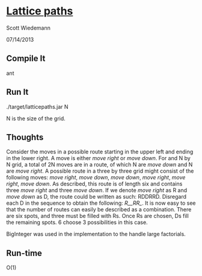 [Lattice paths](http://projecteuler.net/problem=15)
====================
Scott Wiedemann

07/14/2013

Compile It
----------
ant


Run It
------
./target/latticepaths.jar N

N is the size of the grid.

Thoughts
--------
Consider the moves in a possible route starting in the upper left and ending in the lower right.  A move is either _move right_ or _move down_.  For and N by N grid, a total of 2N moves are in a route, of which N are _move down_ and N are _move right_.  A possible route in a three by three grid might consist of the following moves: _move right_, _move down_, _move down_, _move right_, _move right_, _move down_.  As described, this route is of length six and contains three _move right_ and three _move down_.  If we denote _move right_ as R and _move down_ as D, the route could be written as such: RDDRRD.  Disregard each D in the sequence to obtain the following: *R__RR_*.  It is now easy to see that the number of routes can easily be described as a combination.  There are six spots, and three must be filled with Rs.  Once Rs are chosen, Ds fill the remaining spots.  6 choose 3 possibilities in this case.

BigInteger was used in the implementation to the handle large factorials.

Run-time
--------
O(1)
